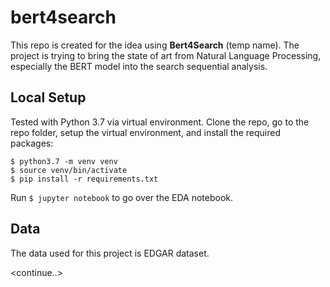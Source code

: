 # bert4search

This repo is created for the idea using __Bert4Search__ (temp name). The project is trying to bring the state of art from Natural Language Processing, especially the BERT model into the search sequential analysis.

## Local Setup

Tested with Python 3.7 via virtual environment. Clone the repo, go to the repo folder, setup the virtual environment, and install the required packages:


```shell
$ python3.7 -m venv venv
$ source venv/bin/activate
$ pip install -r requirements.txt
```

Run `$ jupyter notebook` to go over the EDA notebook.

## Data
The data used for this project is EDGAR dataset.

<continue..>
